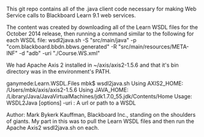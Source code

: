 This git repo contains all of the .java client code necessary for making Web Service calls to Blackboard Learn 9.1 web services.

The content was created by downloading all of the Learn WSDL files for the October 2014 release, then running a command similar to the following for each WSDL file:
wsdl2java.sh -S "src/main/java" -p "com.blackboard.bbdn.bbws.generated" -R "src/main/resources/META-INF" -d "adb" -uri "./Course.WS.xml"

We had Apache Axis 2 installed in ~/axis/axis2-1.5.6 and that it's bin directory was in the environment's PATH.

ganymede:Learn.WSDL.Files mbk$ wsdl2java.sh
 Using AXIS2_HOME:   /Users/mbk/axis/axis2-1.5.6
 Using JAVA_HOME:       /Library/Java/JavaVirtualMachines/jdk1.7.0_55.jdk/Contents/Home
Usage: WSDL2Java [options] -uri <url or path> : A url or path to a WSDL

Author: Mark Bykerk Kauffman, Blackboard Inc., standing on the shoulders of giants. My part in this was to pull the Learn WSDL files and then run the Apache Axis2 wsdl2java.sh on each.
